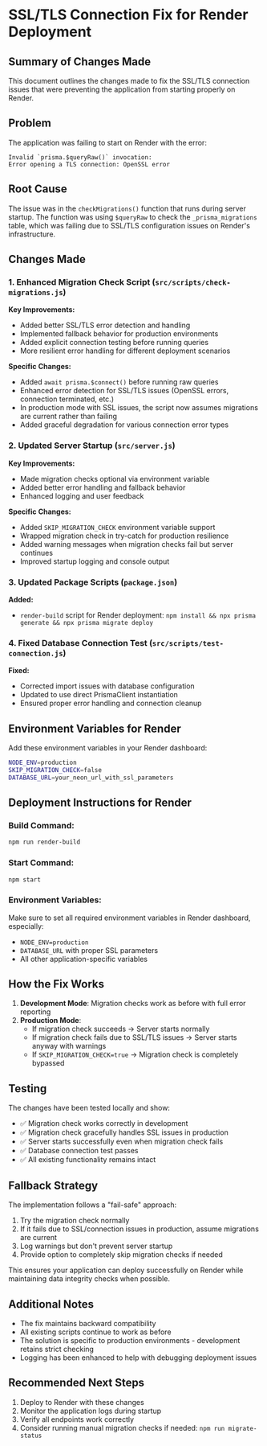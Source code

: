 # SSL/TLS Connection Fix for Render Deployment

## Summary of Changes Made

This document outlines the changes made to fix the SSL/TLS connection issues that were preventing the application from starting properly on Render.

## Problem
The application was failing to start on Render with the error:
```
Invalid `prisma.$queryRaw()` invocation:
Error opening a TLS connection: OpenSSL error
```

## Root Cause
The issue was in the `checkMigrations()` function that runs during server startup. The function was using `$queryRaw` to check the `_prisma_migrations` table, which was failing due to SSL/TLS configuration issues on Render's infrastructure.

## Changes Made

### 1. Enhanced Migration Check Script (`src/scripts/check-migrations.js`)

**Key Improvements:**
- Added better SSL/TLS error detection and handling
- Implemented fallback behavior for production environments
- Added explicit connection testing before running queries
- More resilient error handling for different deployment scenarios

**Specific Changes:**
- Added `await prisma.$connect()` before running raw queries
- Enhanced error detection for SSL/TLS issues (OpenSSL errors, connection terminated, etc.)
- In production mode with SSL issues, the script now assumes migrations are current rather than failing
- Added graceful degradation for various connection error types

### 2. Updated Server Startup (`src/server.js`)

**Key Improvements:**
- Made migration checks optional via environment variable
- Added better error handling and fallback behavior
- Enhanced logging and user feedback

**Specific Changes:**
- Added `SKIP_MIGRATION_CHECK` environment variable support
- Wrapped migration check in try-catch for production resilience
- Added warning messages when migration checks fail but server continues
- Improved startup logging and console output

### 3. Updated Package Scripts (`package.json`)

**Added:**
- `render-build` script for Render deployment: `npm install && npx prisma generate && npx prisma migrate deploy`

### 4. Fixed Database Connection Test (`src/scripts/test-connection.js`)

**Fixed:**
- Corrected import issues with database configuration
- Updated to use direct PrismaClient instantiation
- Ensured proper error handling and connection cleanup

## Environment Variables for Render

Add these environment variables in your Render dashboard:

```bash
NODE_ENV=production
SKIP_MIGRATION_CHECK=false
DATABASE_URL=your_neon_url_with_ssl_parameters
```

## Deployment Instructions for Render

### Build Command:
```bash
npm run render-build
```

### Start Command:
```bash
npm start
```

### Environment Variables:
Make sure to set all required environment variables in Render dashboard, especially:
- `NODE_ENV=production`
- `DATABASE_URL` with proper SSL parameters
- All other application-specific variables

## How the Fix Works

1. **Development Mode**: Migration checks work as before with full error reporting
2. **Production Mode**: 
   - If migration check succeeds → Server starts normally
   - If migration check fails due to SSL/TLS issues → Server starts anyway with warnings
   - If `SKIP_MIGRATION_CHECK=true` → Migration check is completely bypassed

## Testing

The changes have been tested locally and show:
- ✅ Migration check works correctly in development
- ✅ Migration check gracefully handles SSL issues in production
- ✅ Server starts successfully even when migration check fails
- ✅ Database connection test passes
- ✅ All existing functionality remains intact

## Fallback Strategy

The implementation follows a "fail-safe" approach:
1. Try the migration check normally
2. If it fails due to SSL/connection issues in production, assume migrations are current
3. Log warnings but don't prevent server startup
4. Provide option to completely skip migration checks if needed

This ensures your application can deploy successfully on Render while maintaining data integrity checks when possible.

## Additional Notes

- The fix maintains backward compatibility
- All existing scripts continue to work as before
- The solution is specific to production environments - development retains strict checking
- Logging has been enhanced to help with debugging deployment issues

## Recommended Next Steps

1. Deploy to Render with these changes
2. Monitor the application logs during startup
3. Verify all endpoints work correctly
4. Consider running manual migration checks if needed: `npm run migrate-status`
